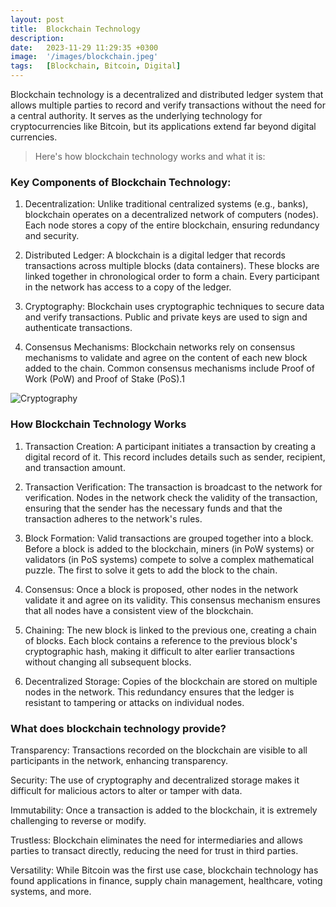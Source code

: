 ```yaml
---
layout: post
title:  Blockchain Technology
description:
date:   2023-11-29 11:29:35 +0300
image:  '/images/blockchain.jpeg'
tags:   [Blockchain, Bitcoin, Digital]
---
```


Blockchain technology is a decentralized and distributed ledger system that allows multiple parties to record and verify transactions without the need for a central authority. It serves as the underlying technology for cryptocurrencies like Bitcoin, but its applications extend far beyond digital currencies. 

> Here's how blockchain technology works and what it is:

### Key Components of Blockchain Technology:
1. Decentralization: Unlike traditional centralized systems (e.g., banks), blockchain operates on a decentralized network of computers (nodes). Each node stores a copy of the entire blockchain, ensuring redundancy and security.

2. Distributed Ledger: A blockchain is a digital ledger that records transactions across multiple blocks (data containers). These blocks are linked together in chronological order to form a chain. Every participant in the network has access to a copy of the ledger.

3. Cryptography: Blockchain uses cryptographic techniques to secure data and verify transactions. Public and private keys are used to sign and authenticate transactions.

4. Consensus Mechanisms: Blockchain networks rely on consensus mechanisms to validate and agree on the content of each new block added to the chain. Common consensus mechanisms include Proof of Work (PoW) and Proof of Stake (PoS).1


![Cryptography]({{site.baseurl}}/images/cryptography.jpg)

### How Blockchain Technology Works
1. Transaction Creation: A participant initiates a transaction by creating a digital record of it. This record includes details such as sender, recipient, and transaction amount.

2. Transaction Verification: The transaction is broadcast to the network for verification. Nodes in the network check the validity of the transaction, ensuring that the sender has the necessary funds and that the transaction adheres to the network's rules.

3. Block Formation: Valid transactions are grouped together into a block. Before a block is added to the blockchain, miners (in PoW systems) or validators (in PoS systems) compete to solve a complex mathematical puzzle. The first to solve it gets to add the block to the chain.

4. Consensus: Once a block is proposed, other nodes in the network validate it and agree on its validity. This consensus mechanism ensures that all nodes have a consistent view of the blockchain.

5. Chaining: The new block is linked to the previous one, creating a chain of blocks. Each block contains a reference to the previous block's cryptographic hash, making it difficult to alter earlier transactions without changing all subsequent blocks.

6. Decentralized Storage: Copies of the blockchain are stored on multiple nodes in the network. This redundancy ensures that the ledger is resistant to tampering or attacks on individual nodes.

### What does blockchain technology provide?

Transparency: Transactions recorded on the blockchain are visible to all participants in the network, enhancing transparency.

Security: The use of cryptography and decentralized storage makes it difficult for malicious actors to alter or tamper with data.

Immutability: Once a transaction is added to the blockchain, it is extremely challenging to reverse or modify.

Trustless: Blockchain eliminates the need for intermediaries and allows parties to transact directly, reducing the need for trust in third parties.

Versatility: While Bitcoin was the first use case, blockchain technology has found applications in finance, supply chain management, healthcare, voting systems, and more.


